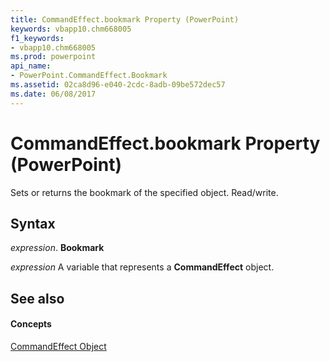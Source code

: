 ```yaml
---
title: CommandEffect.bookmark Property (PowerPoint)
keywords: vbapp10.chm668005
f1_keywords:
- vbapp10.chm668005
ms.prod: powerpoint
api_name:
- PowerPoint.CommandEffect.Bookmark
ms.assetid: 02ca8d96-e040-2cdc-8adb-09be572dec57
ms.date: 06/08/2017
---
```



# CommandEffect.bookmark Property (PowerPoint)

Sets or returns the bookmark of the specified object. Read/write.


## Syntax

 _expression_. **Bookmark**

 _expression_ A variable that represents a **CommandEffect** object.


## See also


#### Concepts


[CommandEffect Object](commandeffect-object-powerpoint.md)

